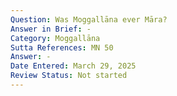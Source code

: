 ```yaml
---
Question: Was Moggallāna ever Māra?
Answer in Brief: -
Category: Moggallāna
Sutta References: MN 50
Answer: -
Date Entered: March 29, 2025
Review Status: Not started
---
```

